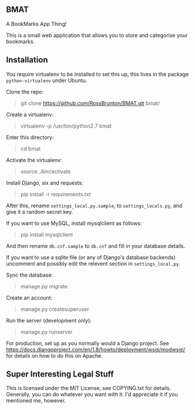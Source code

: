 ## BMAT ##
A BookMarks App Thing!

This is a small web application that allows you to store and categorise your bookmarks.

## Installation ##
You require virtualenv to be installed to set this up, this lives in the package `python-virtualenv` under Ubuntu.

Clone the repo:
> git clone https://github.com/RossBrunton/BMAT.git bmat/

Create a virtualenv:
> virtualenv -p /usr/bin/python2.7 bmat

Enter this directory:
> cd bmat

Activate the virtualenv:
> source ./bin/activate

Install Django, six and requests:
> pip install -r requirements.txt

After this, rename `settings_local.py.sample`, to `settings_locals.py`, and give it a random secret key.

If you want to use MySQL, install mysqlclient as follows:
> pip install mysqlclient

And then rename `db.cnf.sample` to `db.cnf` and fill in your database details.

If you want to use a sqlite file (or any of Django's database backends) uncomment and possibly edit the relevent section
in `settings_local.py`.

Sync the database:
> manage.py migrate

Create an account:
> manage.py createsuperuser

Run the server (development only):
> manage.py runserver

For production, set up as you normally would a Django project. See
https://docs.djangoproject.com/en/1.8/howto/deployment/wsgi/modwsgi/ for details on how to do this on Apache.

## Super Interesting Legal Stuff ##
This is licensed under the MIT License, see COPYING.txt for details.
Generally, you can do whatever you want with it. I'd appreciate it if you mentioned me, however.
